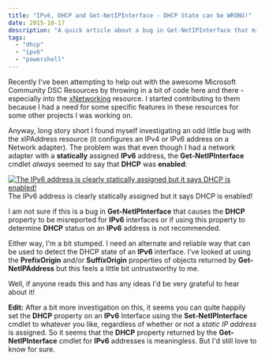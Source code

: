 ```yaml
---
title: "IPv6, DHCP and Get-NetIPInterface - DHCP State can be WRONG!"
date: 2015-10-17
description: "A quick article about a bug in Get-NetIPInterface that misreports the DHCP state of IPv6 interfaces."
tags:
  - "dhcp"
  - "ipv6"
  - "powershell"
---
```


Recently I've been attempting to help out with the awesome Microsoft Community DSC Resources by throwing in a bit of code here and there - especially into the [xNetworking](https://github.com/PowerShell/xNetworking) resource. I started contributing to them because I had a need for some specific features in these resources for some other projects I was working on.

Anyway, long story short I found myself investigating an odd little bug with the xIPAddress resource (it configures an IPv4 or IPv6 address on a Network adapter). The problem was that even though I had a network adapter with a **statically** assigned **IPv6** address, the **Get-NetIPInterface** cmdlet _always_ seemed to say that **DHCP** was **enabled**:

[![The IPv6 address is clearly statically assigned but it says DHCP is enabled!](/assets/images/screenshots/ss_ip_dhcpmisreported.png)](/assets/images/screenshots/ss_ip_dhcpmisreported.png)
The IPv6 address is clearly statically assigned but it says DHCP is enabled!

I am not sure if this is a bug in **Get-NetIPInterface** that causes the **DHCP** property to be misreported for **IPv6** interfaces or if using this property to determine **DHCP** status on an **IPv6** address is not recommended.

Either way, I'm a bit stumped. I need an alternate and reliable way that can be used to detect the DHCP state of an **IPv6** interface. I've looked at using the **PrefixOrigin** and/or **SuffixOrigin** properties of objects returned by **Get-NetIPAddress** but this feels a little bit untrustworthy to me.

Well, if anyone reads this and has any ideas I'd be very grateful to hear about it!

**Edit:** After a bit more investigation on this, it seems you can quite happily set the **DHCP** property on an **IPv6** Interface using the **Set-NetIPInterface** cmdlet to whatever you like, regardless of whether or not a _static IP address_ is assigned. So it seems that the **DHCP** property returned by the **Get-NetIPInterface** cmdlet for **IPv6** addresses is meaningless. But I'd still love to know for sure.
